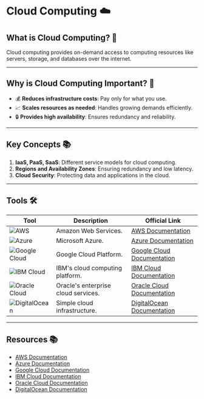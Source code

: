 # Cloud Computing ☁️

## What is Cloud Computing? 🤔
Cloud computing provides on-demand access to computing resources like servers, storage, and databases over the internet.

---

## Why is Cloud Computing Important? 🌟
- 💰 **Reduces infrastructure costs**: Pay only for what you use.
- 📈 **Scales resources as needed**: Handles growing demands efficiently.
- 🔒 **Provides high availability**: Ensures redundancy and reliability.

---

## Key Concepts 📚
1. **IaaS, PaaS, SaaS**: Different service models for cloud computing.
2. **Regions and Availability Zones**: Ensuring redundancy and low latency.
3. **Cloud Security**: Protecting data and applications in the cloud.

---

## Tools 🛠️

| Tool           | Description                                                                 | Official Link                              |
|----------------|-----------------------------------------------------------------------------|-------------------------------------------|
| ![AWS](https://img.shields.io/badge/AWS-blue?logo=amazon-aws)             | Amazon Web Services.                                           | [AWS Documentation](https://docs.aws.amazon.com/) |
| ![Azure](https://img.shields.io/badge/Azure-blue?logo=microsoft-azure)    | Microsoft Azure.                                               | [Azure Documentation](https://learn.microsoft.com/en-us/azure/) |
| ![Google Cloud](https://img.shields.io/badge/Google%20Cloud-blue?logo=google-cloud) | Google Cloud Platform.                                         | [Google Cloud Documentation](https://cloud.google.com/docs) |
| ![IBM Cloud](https://img.shields.io/badge/IBM%20Cloud-blue?logo=ibm)      | IBM's cloud computing platform.                                | [IBM Cloud Documentation](https://cloud.ibm.com/docs) |
| ![Oracle Cloud](https://img.shields.io/badge/Oracle%20Cloud-blue?logo=oracle) | Oracle's enterprise cloud services.                            | [Oracle Cloud Documentation](https://docs.oracle.com/en/cloud/) |
| ![DigitalOcean](https://img.shields.io/badge/DigitalOcean-blue?logo=digitalocean) | Simple cloud infrastructure.                                   | [DigitalOcean Documentation](https://docs.digitalocean.com/) |

---

## Resources 📚

- [AWS Documentation](https://docs.aws.amazon.com/)
- [Azure Documentation](https://learn.microsoft.com/en-us/azure/)
- [Google Cloud Documentation](https://cloud.google.com/docs)
- [IBM Cloud Documentation](https://cloud.ibm.com/docs)
- [Oracle Cloud Documentation](https://docs.oracle.com/en/cloud/)
- [DigitalOcean Documentation](https://docs.digitalocean.com/)